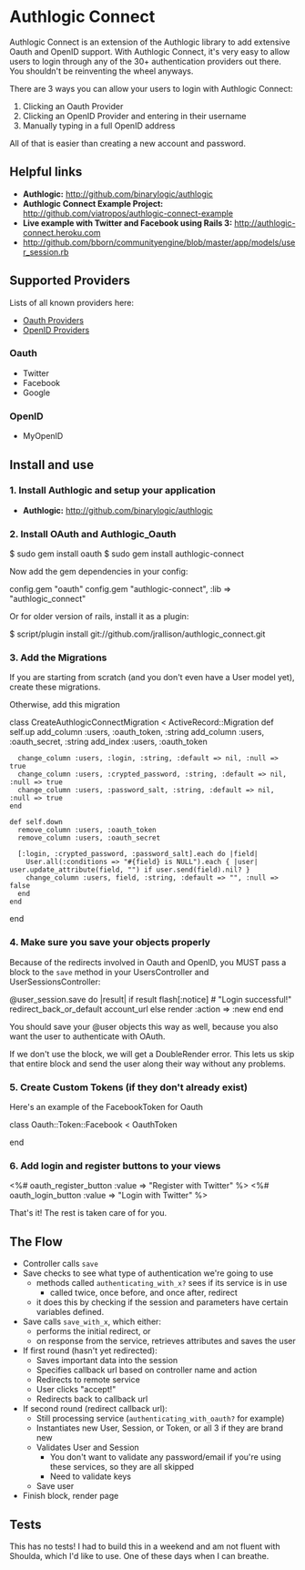 # Authlogic Connect

Authlogic Connect is an extension of the Authlogic library to add extensive Oauth and OpenID support. With Authlogic Connect, it's very easy to allow users to login through any of the 30+ authentication providers out there.  You shouldn't be reinventing the wheel anyways.

There are 3 ways you can allow your users to login with Authlogic Connect:

1. Clicking an Oauth Provider
2. Clicking an OpenID Provider and entering in their username
3. Manually typing in a full OpenID address

All of that is easier than creating a new account and password.

## Helpful links

*	<b>Authlogic:</b> http://github.com/binarylogic/authlogic
*	<b>Authlogic Connect Example Project:</b> http://github.com/viatropos/authlogic-connect-example
*	<b>Live example with Twitter and Facebook using Rails 3:</b> http://authlogic-connect.heroku.com
* http://github.com/bborn/communityengine/blob/master/app/models/user_session.rb

## Supported Providers

Lists of all known providers here:

- [Oauth Providers](http://wiki.oauth.net/ServiceProviders)
- [OpenID Providers](http://en.wikipedia.org/wiki/List_of_OpenID_providers)

### Oauth

- Twitter
- Facebook
- Google

### OpenID

- MyOpenID

## Install and use

### 1. Install Authlogic and setup your application

* <b>Authlogic:</b> http://github.com/binarylogic/authlogic

### 2. Install OAuth and Authlogic_Oauth

  $ sudo gem install oauth
  $ sudo gem install authlogic-connect

Now add the gem dependencies in your config:

  config.gem "oauth"
  config.gem "authlogic-connect", :lib => "authlogic_connect"
  
Or for older version of rails, install it as a plugin:

  $ script/plugin install git://github.com/jrallison/authlogic_connect.git

### 3. Add the Migrations

If you are starting from scratch (and you don't even have a User model yet), create these migrations.

Otherwise, add this migration

  class CreateAuthlogicConnectMigration < ActiveRecord::Migration
    def self.up
      add_column :users, :oauth_token, :string
      add_column :users, :oauth_secret, :string
      add_index :users, :oauth_token

      change_column :users, :login, :string, :default => nil, :null => true
      change_column :users, :crypted_password, :string, :default => nil, :null => true
      change_column :users, :password_salt, :string, :default => nil, :null => true
    end

    def self.down
      remove_column :users, :oauth_token
      remove_column :users, :oauth_secret

      [:login, :crypted_password, :password_salt].each do |field|
        User.all(:conditions => "#{field} is NULL").each { |user| user.update_attribute(field, "") if user.send(field).nil? }
        change_column :users, field, :string, :default => "", :null => false
      end
    end
  end
  
### 4. Make sure you save your objects properly

Because of the redirects involved in Oauth and OpenID, you MUST pass a block to the `save` method in your UsersController and UserSessionsController:

  @user_session.save do |result|
    if result
      flash[:notice] # "Login successful!"
      redirect_back_or_default account_url
    else
      render :action => :new
    end
  end

You should save your @user objects this way as well, because you also want the user to authenticate with OAuth.

If we don't use the block, we will get a DoubleRender error. This lets us skip that entire block and send the user along their way without any problems.

### 5. Create Custom Tokens (if they don't already exist)

Here's an example of the FacebookToken for Oauth

  class Oauth::Token::Facebook < OauthToken
    
  end
  
### 6. Add login and register buttons to your views

  <%# oauth_register_button :value => "Register with Twitter" %>
  <%# oauth_login_button :value => "Login with Twitter" %>

That's it! The rest is taken care of for you.

## The Flow

- Controller calls `save`
- Save checks to see what type of authentication we're going to use
  - methods called `authenticating_with_x?` sees if its service is in use
    - called twice, once before, and once after, redirect
  - it does this by checking if the session and parameters have certain variables defined.
- Save calls `save_with_x`, which either:
  - performs the initial redirect, or
  - on response from the service, retrieves attributes and saves the user
- If first round (hasn't yet redirected):
  - Saves important data into the session
  - Specifies callback url based on controller name and action
  - Redirects to remote service
  - User clicks "accept!"
  - Redirects back to callback url
- If second round (redirect callback url):
  - Still processing service (`authenticating_with_oauth?` for example)
  - Instantiates new User, Session, or Token, or all 3 if they are brand new
  - Validates User and Session
    - You don't want to validate any password/email if you're using these services,
      so they are all skipped
    - Need to validate keys
  - Save user
- Finish block, render page

## Tests

This has no tests!  I had to build this in a weekend and am not fluent with Shoulda, which I'd like to use.  One of these days when I can breathe.